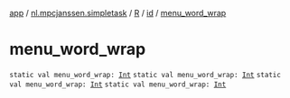 [app](../../../index.md) / [nl.mpcjanssen.simpletask](../../index.md) / [R](../index.md) / [id](index.md) / [menu_word_wrap](.)

# menu_word_wrap

`static val menu_word_wrap: `[`Int`](https://kotlinlang.org/api/latest/jvm/stdlib/kotlin/-int/index.html)
`static val menu_word_wrap: `[`Int`](https://kotlinlang.org/api/latest/jvm/stdlib/kotlin/-int/index.html)
`static val menu_word_wrap: `[`Int`](https://kotlinlang.org/api/latest/jvm/stdlib/kotlin/-int/index.html)
`static val menu_word_wrap: `[`Int`](https://kotlinlang.org/api/latest/jvm/stdlib/kotlin/-int/index.html)